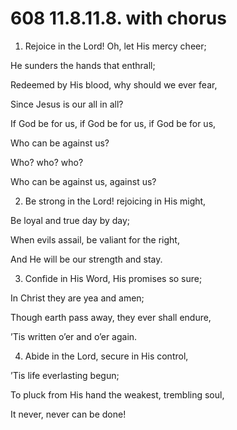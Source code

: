 # 608 11.8.11.8. with chorus

1.  Rejoice in the Lord! Oh, let His mercy cheer;

He sunders the hands that enthrall;

Redeemed by His blood, why should we ever fear,

Since Jesus is our all in all?

If God be for us, if God be for us, if God be for us,

Who can be against us?

Who? who? who?

Who can be against us, against us?

2.  Be strong in the Lord! rejoicing in His might,

Be loyal and true day by day;

When evils assail, be valiant for the right,

And He will be our strength and stay.

3.  Confide in His Word, His promises so sure;

In Christ they are yea and amen;

Though earth pass away, they ever shall endure,

’Tis written o’er and o’er again.

4.  Abide in the Lord, secure in His control,

’Tis life everlasting begun;

To pluck from His hand the weakest, trembling soul,

It never, never can be done!

